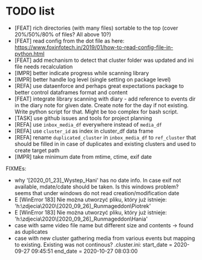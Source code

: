 TODO list
==========

- [FEAT] rich directories (with many files) sortable to the top (cover 20%/50%/80% of files? All above 10?)
- [FEAT] read config from the dot file as here: https://www.foxinfotech.in/2019/01/how-to-read-config-file-in-python.html
- [FEAT] add mechanism to detect that cluster folder was updated and ini file needs recalculation
- [IMPR] better indicate progress while scanning library
- [IMPR] better handle log level (single setting on package level)
- [REFA] use dataenforce and perhaps great expectations package to better control dataframes format and content
- [FEAT] integrate library scanning with diary - add reference to events dir in the diary note for given date. Create note for the day if not existing. Write python script for that. Might be too complex for bash script.
- [TASK] use github issues and tools for project planning
- [REFA] use `inbox_media_df` everywhere instead of `media_df`
- [REFA] use `cluster_id` as index in cluster_df data frame
- [REFA] rename `duplicated_cluster` in `inbox_media_df` to `ref_cluster` that should be filled in in case of duplicates and existing clusters and used to create target path
- [IMPR] take minimum date from mtime, ctime, exif date

FIXMEs:
- why '[2020_01_23]_Wystep_Hani' has no date info. In case exif not available, mdate/cdate should be taken. Is this windows problem?
seems that under windows do not read creation/modification date
- E [WinError 183] Nie można utworzyć pliku, który już istnieje: 'h:\\zdjecia\\2020\\[2020_09_26]_Runmageddon\\Piotrek'
- E [WinError 183] Nie można utworzyć pliku, który już istnieje: 'h:\\zdjecia\\2020\\[2020_09_26]_Runmageddon\\Hania'
- case with same video file name but different size and contents -> found as duplicates
- case with new cluster gathering media from various events but mapping to existing. Existing was not continous? .cluster.ini: start_date = 2020-09-27 09:45:51
end_date = 2020-10-27 08:03:00
